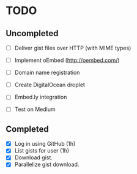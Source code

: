 TODO
====

## Uncompleted

- [ ] Deliver gist files over HTTP (with MIME types)
- [ ] Implement oEmbed (http://oembed.com/)
- [ ] Domain name registration
- [ ] Create DigitalOcean droplet
- [ ] Embed.ly integration
- [ ] Test on Medium


## Completed

- [x] Log in using GitHub (1h)
- [x] List gists for user (1h)
- [x] Download gist.
- [x] Parallelize gist download.
